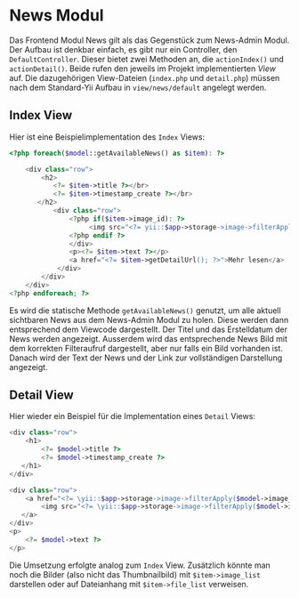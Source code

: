 News Modul
==========
Das Frontend Modul News gilt als das Gegenstück zum News-Admin Modul. Der Aufbau ist denkbar einfach, es gibt nur ein Controller, den `DefaultController`. Dieser bietet zwei Methoden an, die `actionIndex()` und `actionDetail()`. Beide rufen den jeweils im Projekt implementierten *View* auf. Die dazugehörigen View-Dateien (```index.php``` und ```detail.php```) müssen nach dem Standard-Yii Aufbau in ```view/news/default``` angelegt werden.

Index View
----------

Hier ist eine Beispielimplementation des `Index` Views:

```php
<?php foreach($model::getAvailableNews() as $item): ?>

    <div class="row">
	    <h2>
     	   <?= $item->title ?></br>
           <?= $item->timestamp_create ?></br>
       </h2>
	       <div class="row">
    	       <?php if($item->image_id): ?>
               		<img src="<?= yii::$app->storage->image->filterApply($item->image_id, 'gallery-image-thumbnail'); ?>" class="news__image img-thumbnail">
               <?php endif ?>
	           </div>
               <p><?= $item->text ?></p>
               <a href="<?= $item->getDetailUrl(); ?>">Mehr lesen</a>
		    </div>
        </div>
    </div>
<?php endforeach; ?>
```

Es wird die statische Methode `getAvailableNews()` genutzt, um alle aktuell sichtbaren News aus dem News-Admin Modul zu holen. Diese werden dann entsprechend dem Viewcode dargestellt. Der Titel und das Erstelldatum der News werden angezeigt. Ausserdem wird das entsprechende News Bild mit dem korrekten Filteraufruf dargestellt, aber nur falls ein Bild vorhanden ist.   Danach wird der Text der News und der Link zur vollständigen Darstellung angezeigt.

Detail View
-----------

Hier wieder ein Beispiel für die Implementation eines `Detail` Views:

```php
<div class="row">
	<h1>
    	<?= $model->title ?>
        <?= $model->timestamp_create ?>
   </h1>
</div>

<div class="row">
	<a href="<?= \yii::$app->storage->image->filterApply($model->image_id, 'lightbox'); ?>">
    	<img src="<?= \yii::$app->storage->image->filterApply($model->image_id, 'large-crop'); ?>" />
   </a>
</div>
<p>
	<?= $model->text ?>
</p>
```

Die Umsetzung erfolgte analog zum `Index` View. Zusätzlich könnte man noch die Bilder (also nicht das Thumbnailbild) mit `$item->image_list` darstellen oder auf Dateianhang mit `$item->file_list` verweisen.


